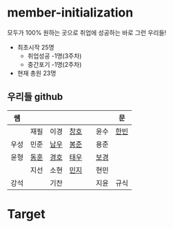 # member-initialization

모두가 100% 원하는 곳으로 취업에 성공하는 바로 그런 우리들!

* 최초시작 25명
  * 취업성공 -1명(3주차) 
  * 중간포기 -1명(2주차)
* 현재 총원 23명

## 우리들 github

|쌤|  |  |  |  |  |문|
|:---:|:---:|:---:|:---:|:---:|:---:|:---:|
||재필|이경|[창호](https://github.com/changhonam)||윤수|[한빈](https://github.com/Mombin)|
|우성|민준|[남우](https://github.com/NamWoo)|[봉준](https://github.com/iambongjun)||용준||
|윤형|[동훈](https://github.com/d-h-k)|[경호](https://github.com/bkh751)|[태우](https://github.com/taewookimmr)||[보경](https://github.com/boku-kim)||
|  |지선|소현|[민지](https://github.com/youminji)||현민||
|강석|  |기찬|  ||지윤|규식|

# Target 
 
